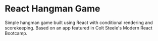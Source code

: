 # React Hangman Game

Simple hangman game built using React with conditional rendering and scorekeeping. Based on an app featured in Colt Steele's Modern React Bootcamp.

